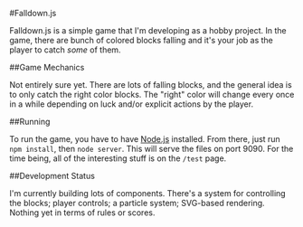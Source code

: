 #Falldown.js

Falldown.js is a simple game that I'm developing as a hobby project. 
In the game, there are bunch of colored blocks falling 
and it's your job as the player  to catch *some* of them.

##Game Mechanics

Not entirely sure yet. There are lots of falling blocks, and the general idea is to only
catch the right color blocks. The "right" color will change every once in a while depending
on luck and/or explicit actions by the player.

##Running

To run the game, you have to have [Node.js](http://nodejs.org/) installed. From there,
just run `npm install`, then `node server`. This will serve the files on port 9090.
For the time being, all of the interesting stuff is on the `/test` page.

##Development Status

I'm currently building lots of components. There's a system for controlling the blocks;
player controls; a particle system; SVG-based rendering. Nothing yet in terms of rules
or scores.


  [1]: https://github.com/dylemma/Falldown.js/blob/master/index.html
  [2]: https://github.com/dylemma/Falldown.js/blob/master/server.js